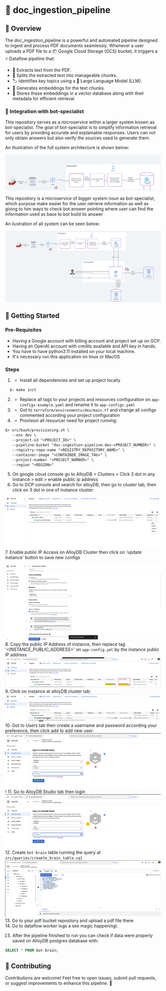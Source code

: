 # 📄 doc_ingestion_pipeline

## 🚀 Overview

The doc_ingestion_pipeline is a powerful and automated pipeline designed to ingest and process PDF documents seamlessly. Whenever a user uploads a PDF file to a 📦 Google Cloud Storage (GCS) bucket, it triggers a ⚡ Dataflow pipeline that:

- 📜 Extracts text from the PDF.
- 🧩 Splits the extracted text into manageable chunks.
- 🏷️ Identifies key topics using a 🤖 Large Language Model (LLM).
- 🧠 Generates embeddings for the text chunks.
- 💾 Stores these embeddings in a vector database along with their metadata for efficient retrieval.

### 🤖 Integration with bot-specialist

This repository serves as a microservice within a larger system known as bot-specialist. The goal of bot-specialist is to simplify information retrieval for users by providing accurate and explainable responses. Users can not only obtain answers but also verify the sources used to generate them.

An illustration of the full system architecture is shown below:



![assets/images/img.png](assets/images/img.png)

This repository is a microservice of bigger system noun as bot-specialist, which purpose make easier for the user
retrieve information as well as giving to him ways to check bot answer pointing where user can find the information used as base to bot build its answer

An ilustration of all system can be seen below:

![assets/images/img_1.png](assets/images/img_1.png)

## 🏁 Getting Started

### Pre-Requisites
 - Having a Google account with billing account and project set up on GCP.
 - Having an OpenAI account with credits available and API key in hands.
 - You have to have python3.11 installed on your local machine.
 - It's necessary run this application on linux or MacOS

### Steps

1. - Install all dependencies and set up project locally
```sh
  $> make init
```
2. - Replace all tags to your projects and resources configuration on `app-configs-example.yaml` and rename it to `app-configs.yaml`
3. -  Got to `terraform/environments/dev/main.tf` and change all configs commented according your project configuration
4. - Provision all resourcer need for project running:
```shell
$> src/bash/provisioning.sh \
   --env dev \
   --project-id "<PROJECT_ID>" \
   --pipeline-bucket "doc-ingestion-pipeline-dev-<PROJECT_NUMBER>" \
   --registry-repo-name "<REGISTRY_REPOSITORY_NAME>" \
   --container-image "<CONTAINER_IMAGE_TAG>" \
   --project-number "<PROJECT_NUMBER>" \
   --region "<REGION>"
```
5. On google  cloud console go to AlloyDB > Clusters > Click 3 dot in any instance > edit > enable public ip address
6. Go to GCP console and search for alloyDB, then go to cluster tab, then click on 3 dot in one of instance cluster:


![img_1.png](assets/images/alloydb_edit.png)
7. Enable public IP Access on AlloyDB Cluster then click on 'update instance' button to save new configs

![img_1.png](assets/images/enable_publicip.png)
8. Copy the public IP Address of instance, then replace tag '<INSTANCE_PUBLIC_ADDRESS>' on `app-config.yml` by the instance public IP address
![img.png](assets/images/public_ipadd.png)
9. Click on instance at alloyDB cluster tab:
![img.png](assets/images/img99.png)
10. Got to Users tab then create a username and password according your preference, then click add to add new user:
![img_2.png](assets/images/img_2.png)!
11. Go to AlloyDB Studio tab then login
![img_2.png](assets/images/img_2.png)
12. Create `bot-brain` table running the query at `src/queries/creaete_brain_table.sql`
![img_3.png](assets/images/img_3.png)
13. Go to your pdf bucket repository and upload a pdf file there\
14. Go to dataflow worker logs a see magic happening\

15. After the pipeline finished to run you can check if data were properly saved on AlloyDB postgres database with:
```sql
SELECT * FROM bot-brain;
```
## 🤲 Contributing

Contributions are welcome! Feel free to open issues, submit pull requests, or suggest improvements to enhance this pipeline. 🚀
